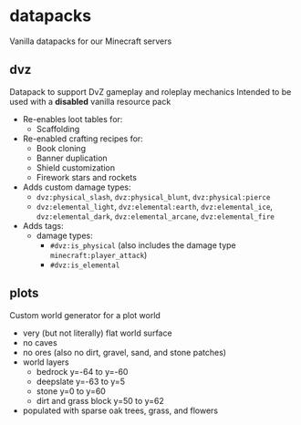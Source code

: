 # datapacks
Vanilla datapacks for our Minecraft servers

## dvz
Datapack to support DvZ gameplay and roleplay mechanics
Intended to be used with a **disabled** vanilla resource pack
- Re-enables loot tables for:
	- Scaffolding
- Re-enabled crafting recipes for:
	- Book cloning
	- Banner duplication
	- Shield customization
	- Firework stars and rockets
- Adds custom damage types:
	- `dvz:physical_slash`, `dvz:physical_blunt`, `dvz:physical:pierce`
	- `dvz:elemental_light`, `dvz:elemental:earth`, `dvz:elemental_ice`, `dvz:elemental_dark`, `dvz:elemental_arcane`, `dvz:elemental_fire`
- Adds tags:
	- damage types:
		- `#dvz:is_physical` (also includes the damage type `minecraft:player_attack`)
		- `#dvz:is_elemental`

## plots
Custom world generator for a plot world
- very (but not literally) flat world surface
- no caves
- no ores (also no dirt, gravel, sand, and stone patches)
- world layers
  - bedrock y=-64 to y=-60
  - deepslate y=-63 to y=5
  - stone y=0 to y=60
  - dirt and grass block y=50 to y=62
- populated with sparse oak trees, grass, and flowers
